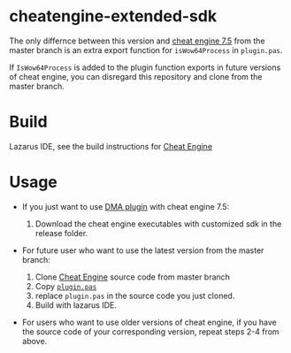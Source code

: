 # cheatengine-extended-sdk

The only differnce between this version and [cheat engine 7.5](https://github.com/cheat-engine/cheat-engine) from the master branch is an extra export function for `isWow64Process` in `plugin.pas`. 

If `IsWow64Process` is added to the plugin function exports in future versions of cheat engine, you can disregard this repository and clone from the master branch.

# Build

Lazarus IDE, see the build instructions for [Cheat Engine](https://github.com/cheat-engine/cheat-engine)


# Usage
- If you just want to use [DMA plugin](https://github.com/kaijia2022/Cheat-Engine-DMA-Plugin/) with cheat engine 7.5:
    1.  Download the cheat engine executables with customized sdk in the release folder.

- For future user who want to use the latest version from the master branch:
    1. Clone [Cheat Engine](https://github.com/cheat-engine/cheat-engine) source code from master branch
    2. Copy [`plugin.pas`](https://github.com/kaijia2022/cheatengine-extended-sdk/blob/main/Cheat%20Engine/plugin.pas) 
    3. replace `plugin.pas` in the source code you just cloned.
    4. Build with lazarus IDE.

- For users who want to use older versions of cheat engine, if you have the source code of your corresponding version, repeat steps 2-4 from above.

